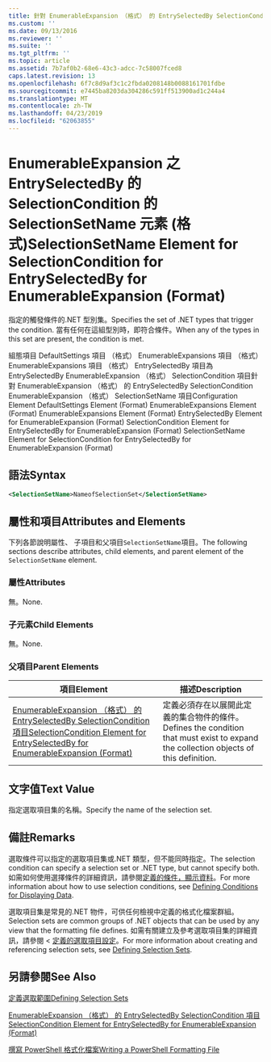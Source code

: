 ```yaml
---
title: 針對 EnumerableExpansion （格式） 的 EntrySelectedBy SelectionCondition SelectionSetName 項目 |Microsoft Docs
ms.custom: ''
ms.date: 09/13/2016
ms.reviewer: ''
ms.suite: ''
ms.tgt_pltfrm: ''
ms.topic: article
ms.assetid: 7b7af0b2-68e6-43c3-adcc-7c58007fced8
caps.latest.revision: 13
ms.openlocfilehash: 6f7c8d9af3c1c2fbda0208148b0088161701fdbe
ms.sourcegitcommit: e7445ba8203da304286c591ff513900ad1c244a4
ms.translationtype: MT
ms.contentlocale: zh-TW
ms.lasthandoff: 04/23/2019
ms.locfileid: "62063855"
---
```

# <a name="selectionsetname-element-for-selectioncondition-for-entryselectedby-for-enumerableexpansion-format"></a><span data-ttu-id="f4db9-102">EnumerableExpansion 之 EntrySelectedBy 的 SelectionCondition 的 SelectionSetName 元素 (格式)</span><span class="sxs-lookup"><span data-stu-id="f4db9-102">SelectionSetName Element for SelectionCondition for EntrySelectedBy for EnumerableExpansion (Format)</span></span>

<span data-ttu-id="f4db9-103">指定的觸發條件的.NET 型別集。</span><span class="sxs-lookup"><span data-stu-id="f4db9-103">Specifies the set of .NET types that trigger the condition.</span></span> <span data-ttu-id="f4db9-104">當有任何在這組型別時，即符合條件。</span><span class="sxs-lookup"><span data-stu-id="f4db9-104">When any of the types in this set are present, the condition is met.</span></span>

<span data-ttu-id="f4db9-105">組態項目 DefaultSettings 項目 （格式） EnumerableExpansions 項目 （格式） EnumerableExpansions 項目 （格式） EntrySelectedBy 項目為 EntrySelectedBy EnumerableExpansion （格式） SelectionCondition 項目針對 EnumerableExpansion （格式） 的 EntrySelectedBy SelectionCondition EnumerableExpansion （格式） SelectionSetName 項目</span><span class="sxs-lookup"><span data-stu-id="f4db9-105">Configuration Element DefaultSettings Element (Format) EnumerableExpansions Element (Format) EnumerableExpansions Element (Format) EntrySelectedBy Element for EnumerableExpansion (Format) SelectionCondition Element for EntrySelectedBy for EnumerableExpansion (Format) SelectionSetName Element for SelectionCondition for EntrySelectedBy for EnumerableExpansion (Format)</span></span>

## <a name="syntax"></a><span data-ttu-id="f4db9-106">語法</span><span class="sxs-lookup"><span data-stu-id="f4db9-106">Syntax</span></span>

```xml
<SelectionSetName>NameofSelectionSet</SelectionSetName>
```

## <a name="attributes-and-elements"></a><span data-ttu-id="f4db9-107">屬性和項目</span><span class="sxs-lookup"><span data-stu-id="f4db9-107">Attributes and Elements</span></span>

<span data-ttu-id="f4db9-108">下列各節說明屬性、 子項目和父項目`SelectionSetName`項目。</span><span class="sxs-lookup"><span data-stu-id="f4db9-108">The following sections describe attributes, child elements, and parent element of the `SelectionSetName` element.</span></span>

### <a name="attributes"></a><span data-ttu-id="f4db9-109">屬性</span><span class="sxs-lookup"><span data-stu-id="f4db9-109">Attributes</span></span>

<span data-ttu-id="f4db9-110">無。</span><span class="sxs-lookup"><span data-stu-id="f4db9-110">None.</span></span>

### <a name="child-elements"></a><span data-ttu-id="f4db9-111">子元素</span><span class="sxs-lookup"><span data-stu-id="f4db9-111">Child Elements</span></span>

<span data-ttu-id="f4db9-112">無。</span><span class="sxs-lookup"><span data-stu-id="f4db9-112">None.</span></span>

### <a name="parent-elements"></a><span data-ttu-id="f4db9-113">父項目</span><span class="sxs-lookup"><span data-stu-id="f4db9-113">Parent Elements</span></span>

|<span data-ttu-id="f4db9-114">項目</span><span class="sxs-lookup"><span data-stu-id="f4db9-114">Element</span></span>|<span data-ttu-id="f4db9-115">描述</span><span class="sxs-lookup"><span data-stu-id="f4db9-115">Description</span></span>|
|-------------|-----------------|
|[<span data-ttu-id="f4db9-116">EnumerableExpansion （格式） 的 EntrySelectedBy SelectionCondition 項目</span><span class="sxs-lookup"><span data-stu-id="f4db9-116">SelectionCondition Element for EntrySelectedBy for EnumerableExpansion (Format)</span></span>](./selectioncondition-element-for-entryselectedby-for-enumerableexpansion-format.md)|<span data-ttu-id="f4db9-117">定義必須存在以展開此定義的集合物件的條件。</span><span class="sxs-lookup"><span data-stu-id="f4db9-117">Defines the condition that must exist to expand the collection objects of this definition.</span></span>|

## <a name="text-value"></a><span data-ttu-id="f4db9-118">文字值</span><span class="sxs-lookup"><span data-stu-id="f4db9-118">Text Value</span></span>

<span data-ttu-id="f4db9-119">指定選取項目集的名稱。</span><span class="sxs-lookup"><span data-stu-id="f4db9-119">Specify the name of the selection set.</span></span>

## <a name="remarks"></a><span data-ttu-id="f4db9-120">備註</span><span class="sxs-lookup"><span data-stu-id="f4db9-120">Remarks</span></span>

<span data-ttu-id="f4db9-121">選取條件可以指定的選取項目集或.NET 類型，但不能同時指定。</span><span class="sxs-lookup"><span data-stu-id="f4db9-121">The selection condition can specify a selection set or .NET type, but cannot specify both.</span></span> <span data-ttu-id="f4db9-122">如需如何使用選擇條件的詳細資訊，請參閱[定義的條件，顯示資料](./defining-conditions-for-displaying-data.md)。</span><span class="sxs-lookup"><span data-stu-id="f4db9-122">For more information about how to use selection conditions, see [Defining Conditions for Displaying Data](./defining-conditions-for-displaying-data.md).</span></span>

<span data-ttu-id="f4db9-123">選取項目集是常見的.NET 物件，可供任何檢視中定義的格式化檔案群組。</span><span class="sxs-lookup"><span data-stu-id="f4db9-123">Selection sets are common groups of .NET objects that can be used by any view that the formatting file defines.</span></span> <span data-ttu-id="f4db9-124">如需有關建立及參考選取項目集的詳細資訊，請參閱 <<c0> [ 定義的選取項目設定](./defining-selection-sets.md)。</span><span class="sxs-lookup"><span data-stu-id="f4db9-124">For more information about creating and referencing selection sets, see [Defining Selection Sets](./defining-selection-sets.md).</span></span>

## <a name="see-also"></a><span data-ttu-id="f4db9-125">另請參閱</span><span class="sxs-lookup"><span data-stu-id="f4db9-125">See Also</span></span>

[<span data-ttu-id="f4db9-126">定義選取範圍</span><span class="sxs-lookup"><span data-stu-id="f4db9-126">Defining Selection Sets</span></span>](./defining-selection-sets.md)

[<span data-ttu-id="f4db9-127">EnumerableExpansion （格式） 的 EntrySelectedBy SelectionCondition 項目</span><span class="sxs-lookup"><span data-stu-id="f4db9-127">SelectionCondition Element for EntrySelectedBy for EnumerableExpansion (Format)</span></span>](./selectioncondition-element-for-entryselectedby-for-enumerableexpansion-format.md)

[<span data-ttu-id="f4db9-128">撰寫 PowerShell 格式化檔案</span><span class="sxs-lookup"><span data-stu-id="f4db9-128">Writing a PowerShell Formatting File</span></span>](./writing-a-powershell-formatting-file.md)
